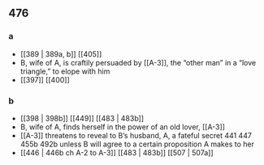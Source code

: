 ## 476
### a
- [[389 | 389a, b]] [[405]] 
- B, wife of A, is craftily persuaded by [[A-3]], the “other man” in a “love triangle,” to elope with him
- [[397]] [[400]] 

### b
- [[398 | 398b]] [[449]] [[483 | 483b]] 
- B, wife of A, finds herself in the power of an old lover, [[A-3]]
- [[A-3]] threatens to reveal to B’s husband, A, a fateful secret 441 447 455b 492b unless B will agree to a certain proposition A makes to her
- [[446 | 446b ch A-2 to A-3]] [[483 | 483b]] [[507 | 507a]] 

